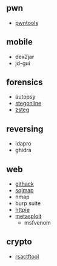 ## pwn

* [pwntools]()

## mobile

* dex2jar
* jd-gui

## forensics

* autopsy
* [stegonline](https://georgeom.net/StegOnline/upload)
* [zsteg](https://github.com/zed-0xff/zsteg)

## reversing

* idapro
* ghidra

## web

* [githack]()
* [sqlmap]()
* nmap
* burp suite
* [httpie](https://httpie.org)
* [metasploit](https://github.com/rapid7/metasploit-framework)
  * msfvenom

## crypto

* [rsactftool](https://github.com/Ganapati/RsaCtfTool)
